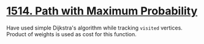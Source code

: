 # [1514. Path with Maximum Probability](https://leetcode.com/problems/path-with-maximum-probability)

Have used simple Dijkstra's algorithm while tracking `visited` vertices. Product of weights is used as cost for this function.